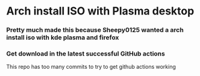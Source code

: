 # Arch install ISO with Plasma desktop
### Pretty much made this because Sheepy0125 wanted a arch install iso with kde plasma and firefox   
### Get download in the latest successful GitHub actions 
This repo has too many commits to try to get github actions working

